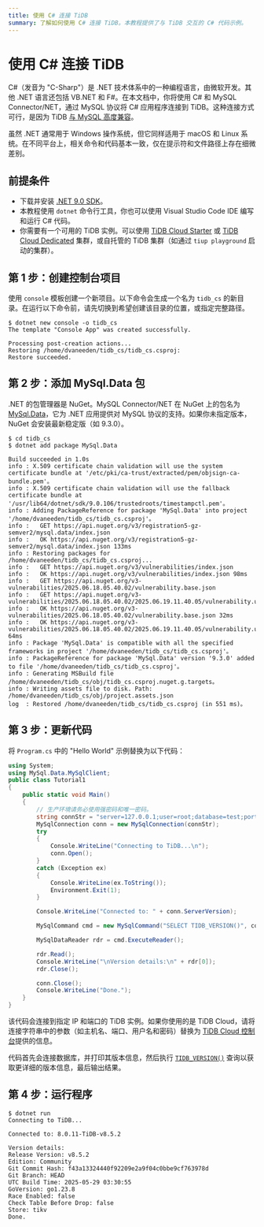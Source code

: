 ```yaml
---
title: 使用 C# 连接 TiDB
summary: 了解如何使用 C# 连接 TiDB。本教程提供了与 TiDB 交互的 C# 代码示例。
---
```


# 使用 C\# 连接 TiDB

C#（发音为 "C-Sharp"）是 .NET 技术体系中的一种编程语言，由微软开发。其他 .NET 语言还包括 VB.NET 和 F#。在本文档中，你将使用 C# 和 MySQL Connector/NET，通过 MySQL 协议将 C# 应用程序连接到 TiDB。这种连接方式可行，是因为 TiDB [与 MySQL 高度兼容](/mysql-compatibility.md)。

虽然 .NET 通常用于 Windows 操作系统，但它同样适用于 macOS 和 Linux 系统。在不同平台上，相关命令和代码基本一致，仅在提示符和文件路径上存在细微差别。

## 前提条件

- 下载并安装 [.NET 9.0 SDK](https://dotnet.microsoft.com/en-us/download)。
- 本教程使用 `dotnet` 命令行工具，你也可以使用 Visual Studio Code IDE 编写和运行 C# 代码。
- 你需要有一个可用的 TiDB 实例。可以使用 [TiDB Cloud Starter](https://docs.pingcap.com/tidbcloud/select-cluster-tier/#tidb-cloud-serverless) 或 [TiDB Cloud Dedicated](https://docs.pingcap.com/tidbcloud/select-cluster-tier/#tidb-cloud-dedicated) 集群，或自托管的 TiDB 集群（如通过 `tiup playground` 启动的集群）。

## 第 1 步：创建控制台项目

使用 `console` 模板创建一个新项目。以下命令会生成一个名为 `tidb_cs` 的新目录。在运行以下命令前，请先切换到希望创建该目录的位置，或指定完整路径。

```
$ dotnet new console -o tidb_cs
The template "Console App" was created successfully.

Processing post-creation actions...
Restoring /home/dvaneeden/tidb_cs/tidb_cs.csproj:
Restore succeeded.
```

## 第 2 步：添加 MySql.Data 包

.NET 的包管理器是 NuGet。MySQL Connector/NET 在 NuGet 上的包名为 [MySql.Data](https://www.nuget.org/packages/MySql.Data)，它为 .NET 应用提供对 MySQL 协议的支持。如果你未指定版本，NuGet 会安装最新稳定版（如 9.3.0）。

```shell
$ cd tidb_cs
$ dotnet add package MySql.Data

Build succeeded in 1.0s
info : X.509 certificate chain validation will use the system certificate bundle at '/etc/pki/ca-trust/extracted/pem/objsign-ca-bundle.pem'。
info : X.509 certificate chain validation will use the fallback certificate bundle at '/usr/lib64/dotnet/sdk/9.0.106/trustedroots/timestampctl.pem'。
info : Adding PackageReference for package 'MySql.Data' into project '/home/dvaneeden/tidb_cs/tidb_cs.csproj'。
info :   GET https://api.nuget.org/v3/registration5-gz-semver2/mysql.data/index.json
info :   OK https://api.nuget.org/v3/registration5-gz-semver2/mysql.data/index.json 133ms
info : Restoring packages for /home/dvaneeden/tidb_cs/tidb_cs.csproj...
info :   GET https://api.nuget.org/v3/vulnerabilities/index.json
info :   OK https://api.nuget.org/v3/vulnerabilities/index.json 98ms
info :   GET https://api.nuget.org/v3-vulnerabilities/2025.06.18.05.40.02/vulnerability.base.json
info :   GET https://api.nuget.org/v3-vulnerabilities/2025.06.18.05.40.02/2025.06.19.11.40.05/vulnerability.update.json
info :   OK https://api.nuget.org/v3-vulnerabilities/2025.06.18.05.40.02/vulnerability.base.json 32ms
info :   OK https://api.nuget.org/v3-vulnerabilities/2025.06.18.05.40.02/2025.06.19.11.40.05/vulnerability.update.json 64ms
info : Package 'MySql.Data' is compatible with all the specified frameworks in project '/home/dvaneeden/tidb_cs/tidb_cs.csproj'。
info : PackageReference for package 'MySql.Data' version '9.3.0' added to file '/home/dvaneeden/tidb_cs/tidb_cs.csproj'。
info : Generating MSBuild file /home/dvaneeden/tidb_cs/obj/tidb_cs.csproj.nuget.g.targets。
info : Writing assets file to disk. Path: /home/dvaneeden/tidb_cs/obj/project.assets.json
log  : Restored /home/dvaneeden/tidb_cs/tidb_cs.csproj (in 551 ms)。
```

## 第 3 步：更新代码

将 `Program.cs` 中的 "Hello World" 示例替换为以下代码：

```cs
using System;
using MySql.Data.MySqlClient;
public class Tutorial1
{
    public static void Main()
    {
        // 生产环境请务必使用强密码和唯一密码。
        string connStr = "server=127.0.0.1;user=root;database=test;port=4000;AllowUserVariables=true";
        MySqlConnection conn = new MySqlConnection(connStr);
        try
        {
            Console.WriteLine("Connecting to TiDB...\n");
            conn.Open();
        }
        catch (Exception ex)
        {
            Console.WriteLine(ex.ToString());
            Environment.Exit(1);
        }

        Console.WriteLine("Connected to: " + conn.ServerVersion);

        MySqlCommand cmd = new MySqlCommand("SELECT TIDB_VERSION()", conn);

        MySqlDataReader rdr = cmd.ExecuteReader();

        rdr.Read();
        Console.WriteLine("\nVersion details:\n" + rdr[0]);
        rdr.Close();

        conn.Close();
        Console.WriteLine("Done.");
    }
}
```

该代码会连接到指定 IP 和端口的 TiDB 实例。如果你使用的是 TiDB Cloud，请将连接字符串中的参数（如主机名、端口、用户名和密码）替换为 [TiDB Cloud 控制台](https://tidbcloud.com/)提供的信息。

代码首先会连接数据库，并打印其版本信息，然后执行 [`TIDB_VERSION()`](/functions-and-operators/tidb-functions.md#tidb_version) 查询以获取更详细的版本信息，最后输出结果。

## 第 4 步：运行程序

```
$ dotnet run
Connecting to TiDB...

Connected to: 8.0.11-TiDB-v8.5.2

Version details:
Release Version: v8.5.2
Edition: Community
Git Commit Hash: f43a13324440f92209e2a9f04c0bbe9cf763978d
Git Branch: HEAD
UTC Build Time: 2025-05-29 03:30:55
GoVersion: go1.23.8
Race Enabled: false
Check Table Before Drop: false
Store: tikv
Done.
```
